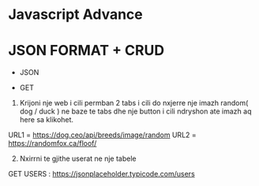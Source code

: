 # Javascript Advance

# JSON FORMAT + CRUD

- JSON

- GET

1. Krijoni nje web i cili permban 2 tabs i cili do nxjerre nje imazh random( dog / duck ) ne baze te tabs dhe nje button i cili ndryshon ate imazh aq here sa klikohet.

URL1 = https://dog.ceo/api/breeds/image/random
URL2 = https://randomfox.ca/floof/

2. Nxirrni te gjithe userat ne nje tabele

GET USERS : https://jsonplaceholder.typicode.com/users
